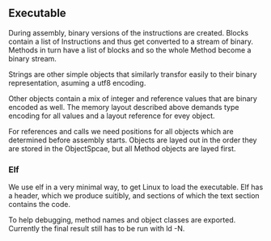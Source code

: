 ## Executable

During assembly, binary versions of the instructions are created. Blocks contain a list of Instructions and thus get converted to a stream of binary. Methods in turn have a list of blocks and so the whole Method become a binary stream.

Strings are other simple objects that similarly transfor easily to their binary representation, asuming a utf8 encoding.

Other objects contain a mix of integer and reference values that are binary encoded as well. The memory layout described above demands type encoding for all values and a layout reference for evey object.

For references and calls we need positions for all objects which are determined before assembly starts. Objects are layed out in the order they are stored in the ObjectSpcae, but all Method objects are layed first.

### Elf

We use elf in a very minimal way, to get Linux to load the executable. Elf has a header, which we produce suitibly, and sections of which  the text section contains the code.

To help debugging, method names and object classes are exported. Currently the final result still has to be run with ld -N.

